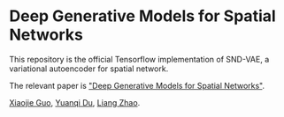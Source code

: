 # Deep Generative Models for Spatial Networks

This repository is the official Tensorflow implementation of SND-VAE, a variational autoencoder for spatial network.

The relevant paper is ["Deep Generative Models for Spatial Networks"](https://dl.acm.org/doi/abs/10.1145/3447548.3467394).

[Xiaojie Guo](https://sites.google.com/view/xiaojie-guo-personal-site), [Yuanqi Du](https://yuanqidu.github.io/), [Liang Zhao](http://mason.gmu.edu/~lzhao9/).

